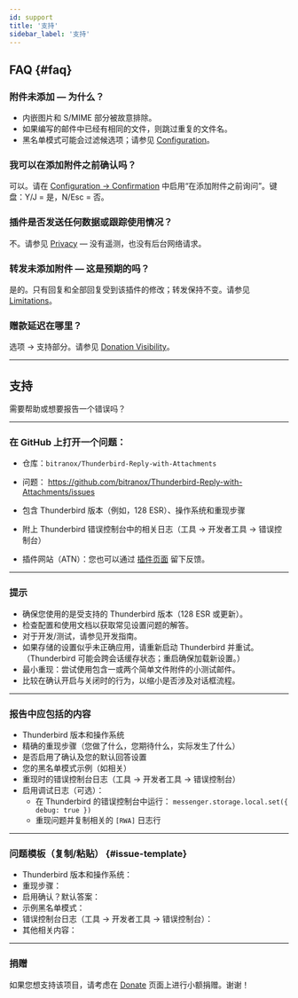 ```yaml
---
id: support
title: '支持'
sidebar_label: '支持'
---
```


## FAQ {#faq}

### 附件未添加 — 为什么？

- 内嵌图片和 S/MIME 部分被故意排除。
- 如果编写的邮件中已经有相同的文件，则跳过重复的文件名。
- 黑名单模式可能会过滤候选项；请参见 [Configuration](configuration#blacklist-glob-patterns)。

### 我可以在添加附件之前确认吗？

可以。请在 [Configuration → Confirmation](configuration#confirmation) 中启用“在添加附件之前询问”。键盘：Y/J = 是，N/Esc = 否。

### 插件是否发送任何数据或跟踪使用情况？

不。请参见 [Privacy](privacy) — 没有遥测，也没有后台网络请求。

### 转发未添加附件 — 这是预期的吗？

是的。只有回复和全部回复受到该插件的修改；转发保持不变。请参见 [Limitations](usage#limitations)。

### 赠款延迟在哪里？

选项 → 支持部分。请参见 [Donation Visibility](configuration#donation-visibility)。

---

## 支持

需要帮助或想要报告一个错误吗？

---

### 在 GitHub 上打开一个问题：

- 仓库：`bitranox/Thunderbird-Reply-with-Attachments`
- 问题： https://github.com/bitranox/Thunderbird-Reply-with-Attachments/issues
- 包含 Thunderbird 版本（例如，128 ESR）、操作系统和重现步骤
- 附上 Thunderbird 错误控制台中的相关日志（工具 → 开发者工具 → 错误控制台）

- 插件网站（ATN）：您也可以通过 [插件页面](https://addons.thunderbird.net/thunderbird/addon/reply-with-attachments) 留下反馈。

---

### 提示

- 确保您使用的是受支持的 Thunderbird 版本（128 ESR 或更新）。
- 检查配置和使用文档以获取常见设置问题的解答。
- 对于开发/测试，请参见开发指南。
- 如果存储的设置似乎未正确应用，请重新启动 Thunderbird 并重试。（Thunderbird 可能会跨会话缓存状态；重启确保加载新设置。）
- 最小重现：尝试使用包含一或两个简单文件附件的小测试邮件。
- 比较在确认开启与关闭时的行为，以缩小是否涉及对话框流程。

---

### 报告中应包括的内容

- Thunderbird 版本和操作系统
- 精确的重现步骤（您做了什么，您期待什么，实际发生了什么）
- 是否启用了确认及您的默认回答设置
- 您的黑名单模式示例（如相关）
- 重现时的错误控制台日志（工具 → 开发者工具 → 错误控制台）
- 启用调试日志（可选）：
  - 在 Thunderbird 的错误控制台中运行： `messenger.storage.local.set({ debug: true })`
  - 重现问题并复制相关的 `[RWA]` 日志行

---

### 问题模板（复制/粘贴） {#issue-template}

- Thunderbird 版本和操作系统：
- 重现步骤：
- 启用确认？默认答案：
- 示例黑名单模式：
- 错误控制台日志（工具 → 开发者工具 → 错误控制台）：
- 其他相关内容：

---

### 捐赠

如果您想支持该项目，请考虑在 [Donate](donation) 页面上进行小额捐赠。谢谢！
